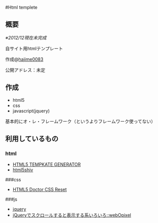 ﻿#Html templete

## 概要
*※2012/12現在未完成*

自サイト用htmlテンプレート

作成@[hajime0083](https://twitter.com/hajime0083)

公開アドレス：未定

## 作成
* html5
* css
* javascript(jquery)

基本的にオ・レ・フレームワーク（というよりフレームワーク使ってない）

## 利用しているもの

### html

* [HTML5 TEMPKATE GENERATOR](http://mizzz.jp/tg/)
* [html5shiv](https://github.com/aFarkas/html5shiv)

###css

* [HTML5 Doctor CSS Reset](http://www.cssreset.com/scripts/html5-doctor-css-reset-stylesheet/) 

###js

* [jquery](http://jquery.com/)
* [jQueryでスクロールすると表示する系いろいろ::webOpixel](http://www.webopixel.net/javascript/538.html)
